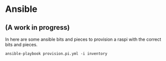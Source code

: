 # Ansible

## (A work in progress)

In here are some ansible bits and pieces to provision a raspi with the correct bits and pieces.

```
ansible-playbook provision.pi.yml -i inventory
```


